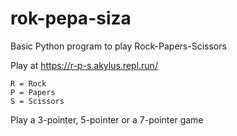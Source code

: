# rok-pepa-siza

Basic Python program to play Rock-Papers-Scissors

Play at https://r-p-s.akylus.repl.run/

```
R = Rock
P = Papers
S = Scissors
```

Play a 3-pointer, 5-pointer or a 7-pointer game
